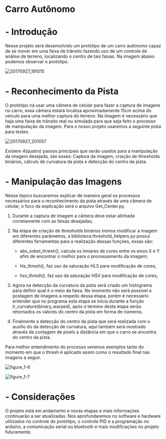 # Carro Autônomo

# - Introdução

  Nesse projeto será desenvolvido um protótipo de um carro autônomo capaz de se mover em uma faixa de trânsito fazendo uso de um controle de análise de terreno, localizando o centro de tais faixas. Na imagem abaixo podemos observar o protótipo.


![20170927_191015](https://user-images.githubusercontent.com/32318386/30941040-fc1fcd02-a3b9-11e7-84fc-f70cca70af30.jpg)


# - Reconhecimento da Pista

  O protótipo irá usar uma câmera de celular para fazer a captura de imagens no carro, essa câmera estará localiza aproximadamente 15cm acima do veículo para uma melhor captura do terreno. Na imagem é necessário que haja uma faixa de trânsito real ou simulada para que seja feito o processo de manipulação da imagem. Para o nosso projeto usaremos a seguinte pista para testes.
  
  
![20170927_201057](https://user-images.githubusercontent.com/32318386/30944976-dffa9cc0-a3d1-11e7-963c-8454d85211d3.jpg)


  Existem 4(quatro) passos principais que serão usados para a manipulação da imagem desejada, são esses: Captura da imagem, criação de thresholds binários, cálculo de curvatura da pista e detecção do centro da pista.


# - Manipulação das Imagens

  Nesse tópico buscaremos explicar de maneira geral os processos necessários para o reconhecimento da pista através de uma câmera de celular, o foco da explicação será o arquivo Get_Center.py.

1)  Durante a captura de imagem a câmera deve estar alinhada corretamente com as faixas desejadas;
  
2)  Na etapa de criação de thresholds binários iremos modificar a imagem em diferentes parâmetros, a biblioteca threshold_helpers.py possui diferentes ferramentas para a realização dessas funções, essas são:

      - abs_sobel_thresh(), calcula os limiares de cores entre os eixos X e Y afim de encontrar o melhor para o processamento da imagem;
      
      - hls_thresh(), faz uso da saturação HLS para modificação de cores;
      
      - hsv_thresh(). faz uso da saturação HSV para modificação de cores;
      
3)  Agora na detecção da curvatura da pista será criado um histograma para definir qual é o meio da faixa. No momento não será possível a postagem de imagens a respeito dessa etapa, porém é necessário entender que no programa esta etapa se inicia durante a função lr_curvature(binary_warped), após o termino desta etapa serão retornados os valores do centro da pista em forma de números.

4) Finalmente a detecção do centro da pista que será realizada com o auxílio do da detecção de curvatura, aqui também será mostrado através da contagem de pixels a distância em que o carro se encontra do centro da pista.

  Para melhor entendimento do processo veremos exemplos tanto do momento em que o thresh é aplicado assim como o resultado final nas imagens a seguir.
  
![figure_1-6](https://user-images.githubusercontent.com/32318386/30946109-67d9a950-a3d8-11e7-9121-dcc6b55a9248.png)

![figure_1-7](https://user-images.githubusercontent.com/32318386/30946108-64dd7e52-a3d8-11e7-9859-b147030feedb.png)

# - Considerações

  O projeto está em andamento e novas etapas e mais informações continuarão a ser atualizadas. Nos aprofundaremos no software e hardware utilizados no controle do protótipo, o controle PID e a programação no arduino, a comunicação serial ou bluetooth e mais modificações no projeto futuramente.

  
